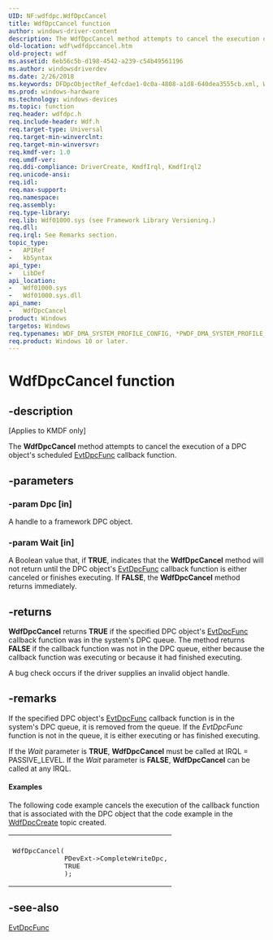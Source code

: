 ```yaml
---
UID: NF:wdfdpc.WdfDpcCancel
title: WdfDpcCancel function
author: windows-driver-content
description: The WdfDpcCancel method attempts to cancel the execution of a DPC object's scheduled EvtDpcFunc callback function.
old-location: wdf\wdfdpccancel.htm
old-project: wdf
ms.assetid: 6eb56c5b-d198-4542-a239-c54b49561196
ms.author: windowsdriverdev
ms.date: 2/26/2018
ms.keywords: DFDpcObjectRef_4efcdae1-0c0a-4808-a1d8-640dea3555cb.xml, WdfDpcCancel, WdfDpcCancel method, kmdf.wdfdpccancel, wdf.wdfdpccancel, wdfdpc/WdfDpcCancel
ms.prod: windows-hardware
ms.technology: windows-devices
ms.topic: function
req.header: wdfdpc.h
req.include-header: Wdf.h
req.target-type: Universal
req.target-min-winverclnt: 
req.target-min-winversvr: 
req.kmdf-ver: 1.0
req.umdf-ver: 
req.ddi-compliance: DriverCreate, KmdfIrql, KmdfIrql2
req.unicode-ansi: 
req.idl: 
req.max-support: 
req.namespace: 
req.assembly: 
req.type-library: 
req.lib: Wdf01000.sys (see Framework Library Versioning.)
req.dll: 
req.irql: See Remarks section.
topic_type:
-	APIRef
-	kbSyntax
api_type:
-	LibDef
api_location:
-	Wdf01000.sys
-	Wdf01000.sys.dll
api_name:
-	WdfDpcCancel
product: Windows
targetos: Windows
req.typenames: WDF_DMA_SYSTEM_PROFILE_CONFIG, *PWDF_DMA_SYSTEM_PROFILE_CONFIG
req.product: Windows 10 or later.
---
```


# WdfDpcCancel function


## -description


<p class="CCE_Message">[Applies to KMDF only]

The <b>WdfDpcCancel</b> method attempts to cancel the execution of a DPC object's scheduled <a href="https://msdn.microsoft.com/b934a0da-0709-4427-bbf2-8d53f9511cf1">EvtDpcFunc</a> callback function.


## -parameters




### -param Dpc [in]

A handle to a framework DPC object.


### -param Wait [in]

A Boolean value that, if <b>TRUE</b>, indicates that the <b>WdfDpcCancel</b> method will not return until the DPC object's <a href="https://msdn.microsoft.com/b934a0da-0709-4427-bbf2-8d53f9511cf1">EvtDpcFunc</a> callback function is either canceled or finishes executing. If <b>FALSE</b>, the <b>WdfDpcCancel</b> method returns immediately.


## -returns



<b>WdfDpcCancel</b> returns <b>TRUE</b> if the specified DPC object's <a href="https://msdn.microsoft.com/b934a0da-0709-4427-bbf2-8d53f9511cf1">EvtDpcFunc</a> callback function was in the system's DPC queue. The method returns <b>FALSE</b> if the callback function was not in the DPC queue, either because the callback function was executing or because it had finished executing.

A bug check occurs if the driver supplies an invalid object handle.






## -remarks



If the specified DPC object's <a href="https://msdn.microsoft.com/b934a0da-0709-4427-bbf2-8d53f9511cf1">EvtDpcFunc</a> callback function is in the system's DPC queue, it is removed from the queue. If the <i>EvtDpcFunc</i> function is not in the queue, it is either executing or has finished executing. 

If the <i>Wait</i> parameter is <b>TRUE</b>, <b>WdfDpcCancel</b> must be called at IRQL = PASSIVE_LEVEL. If the <i>Wait</i> parameter is <b>FALSE</b>, <b>WdfDpcCancel</b> can be called at any IRQL.


#### Examples

The following code example cancels the execution of the callback function that is associated with the DPC object that the code example in the <a href="https://msdn.microsoft.com/library/windows/hardware/ff547140">WdfDpcCreate</a> topic created.

<div class="code"><span codelanguage=""><table>
<tr>
<th></th>
</tr>
<tr>
<td>
<pre>WdfDpcCancel(
             PDevExt-&gt;CompleteWriteDpc,
             TRUE
             );</pre>
</td>
</tr>
</table></span></div>



## -see-also




<a href="https://msdn.microsoft.com/b934a0da-0709-4427-bbf2-8d53f9511cf1">EvtDpcFunc</a>
 

 

